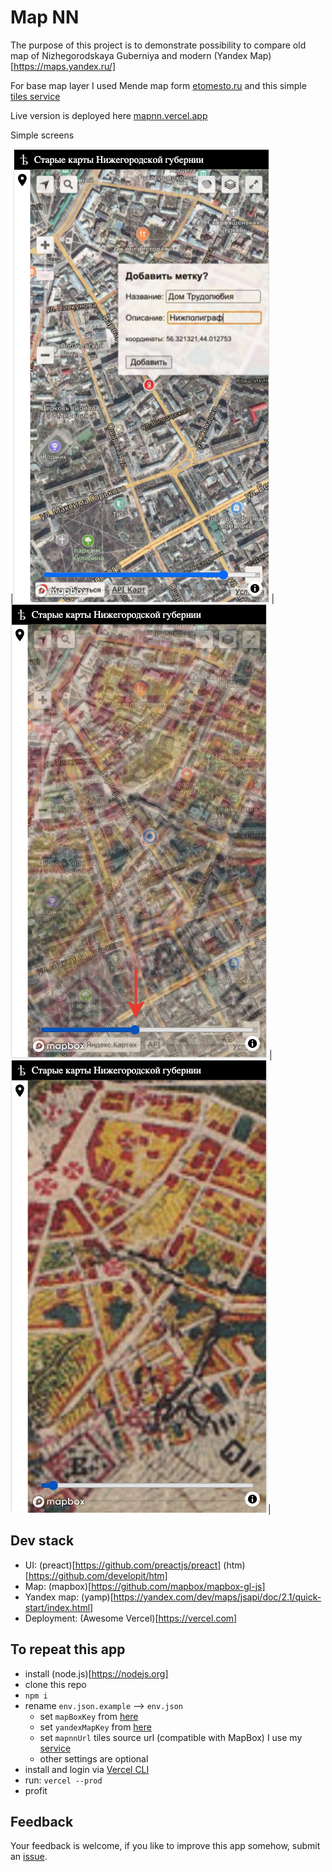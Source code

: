 # Map NN

The purpose of this project is to demonstrate possibility to compare old map of Nizhegorodskaya Guberniya and modern (Yandex Map)[https://maps.yandex.ru/]

For base map layer I used Mende map form [etomesto.ru](http://www.etomesto.ru/map-nn_mende) and this simple [tiles service](https://github.com/mikhail-angelov/mapnn-tiles)

Live version is deployed here [mapnn.vercel.app](https://mapnn.vercel.app)

Simple screens

|![one](screens/one.png) |![two](screens/two.png) |![three](screens/three.png)|

## Dev stack
- UI: (preact)[https://github.com/preactjs/preact] (htm)[https://github.com/developit/htm]
- Map: (mapbox)[https://github.com/mapbox/mapbox-gl-js]
- Yandex map: (yamp)[https://yandex.com/dev/maps/jsapi/doc/2.1/quick-start/index.html]
- Deployment: (Awesome Vercel)[https://vercel.com]

## To repeat this app
- install (node.js)[https://nodejs.org]
- clone this repo
- `npm i`
- rename `env.json.example` --> `env.json`
  - set `mapBoxKey` from [here](https://docs.mapbox.com/help/tutorials/get-started-tokens-api/)
  - set `yandexMapKey` from [here](https://developer.tech.yandex.ru/services/)
  - set `mapnnUrl` tiles source url (compatible with MapBox) I use my [service](https://mapnn.bconf.com/map/mende/{z}/{x}/{y}.jpg)
  - other settings are optional
- install and login via [Vercel CLI](https://vercel.com)
- run: `vercel --prod`
- profit

## Feedback
Your feedback is welcome, if you like to improve this app somehow, submit an [issue](https://github.com/mikhail-angelov/mapnn/issues).